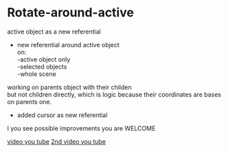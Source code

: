 # Rotate-around-active
active object as a new referential   


* new referential around active object   
  on:   
    -active object only   
    -selected objects  
    -whole scene  
  
working on parents object with their childen   
but not children directly, which is logic because their coordinates are bases on parents one. 

* added cursor as new referential 


I you see possible improvements you are WELCOME

[video you tube](https://youtu.be/09F-h2YWM4w)
[2nd video you tube](https://youtu.be/AG5bAk2t6lA)
